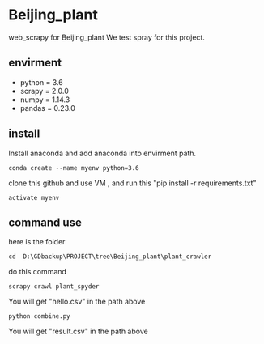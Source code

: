 # Beijing_plant
 
web_scrapy for Beijing_plant
We test spray for this project.


## envirment
*   python = 3.6
*   scrapy = 2.0.0
*   numpy = 1.14.3
*   pandas = 0.23.0

## install
Install anaconda and add anaconda into envirment path.
```
conda create --name myenv python=3.6
```

clone this github and use VM , and run this "pip install -r requirements.txt"
```
activate myenv
```


## command use
here is the folder

``` 
cd  D:\GDbackup\PROJECT\tree\Beijing_plant\plant_crawler
```
do this command

```
scrapy crawl plant_spyder
```

You will get "hello.csv" in the path above

```
python combine.py
```

You will get "result.csv" in the path above